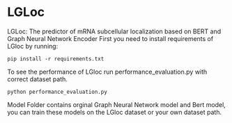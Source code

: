 # LGLoc
LGLoc: The predictor of mRNA subcellular localization based on BERT and Graph Neural Network Encoder
First you need to install requirements of LGloc by running:
```
pip install -r requirements.txt

```
To see the performance of LGloc run performance_evaluation.py with correct dataset path.

``` 
python performance_evaluation.py

```
Model Folder contains orginal Graph Neural Network model and Bert model, you can train these models on the LGloc dataset or your own dataset path.
